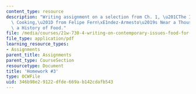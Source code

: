 ```yaml
---
content_type: resource
description: "Writing assignment on a selection from Ch. 1, \u201CThe Invention of\
  \ Cooking,\u201D from Felipe Fern\xE1ndez-Armesto\u2019s Near a Thousand Tables:\
  \ a History of Food."
file: /media/courses/21w-730-4-writing-on-contemporary-issues-food-for-thought-writing-and-reading-about-the-cultures-of-food-fall-2008/346b98e29122dfde669ab142cdafb543_hw_3.pdf
file_type: application/pdf
learning_resource_types:
- Assignments
parent_title: Assignments
parent_type: CourseSection
resourcetype: Document
title: 'Homework #3'
type: OCWFile
uid: 346b98e2-9122-dfde-669a-b142cdafb543
---
```

